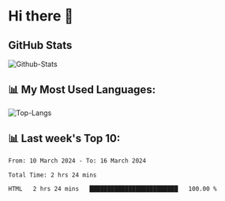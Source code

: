 # Hi there 👋

## GitHub Stats
![Github-Stats](https://github-readme-stats-sigma-five.vercel.app/api?username=ltorson&show_icons=true&theme=radical&count_private=true)

## 📊 My Most Used Languages:
![Top-Langs](https://github-readme-stats-sigma-five.vercel.app/api/top-langs/?username=LTorson&layout=compact&langs_count=10)

## 📊 Last week's Top 10:
<!--START_SECTION:waka-->

```txt
From: 10 March 2024 - To: 16 March 2024

Total Time: 2 hrs 24 mins

HTML   2 hrs 24 mins   █████████████████████████   100.00 %
```

<!--END_SECTION:waka-->
